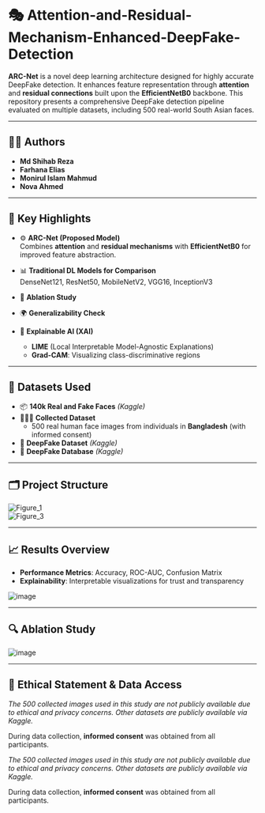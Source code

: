 # 🎭 Attention-and-Residual-Mechanism-Enhanced-DeepFake-Detection

**ARC-Net** is a novel deep learning architecture designed for highly accurate DeepFake detection. It enhances feature representation through **attention** and **residual connections** built upon the **EfficientNetB0** backbone. This repository presents a comprehensive DeepFake detection pipeline evaluated on multiple datasets, including 500 real-world South Asian faces.

---

## 👨‍🔬 Authors

- **Md Shihab Reza**  
- **Farhana Elias**  
- **Monirul Islam Mahmud**  
- **Nova Ahmed**  

---

## 📌 Key Highlights

- ⚙️ **ARC-Net (Proposed Model)**  
   Combines **attention** and **residual mechanisms** with **EfficientNetB0** for improved feature abstraction.

- 📊 **Traditional DL Models for Comparison**  
   DenseNet121, ResNet50, MobileNetV2, VGG16, InceptionV3

- 🧪 **Ablation Study**  

- 🌍 **Generalizability Check**  

- 🧠 **Explainable AI (XAI)**  
   - **LIME** (Local Interpretable Model-Agnostic Explanations)  
   - **Grad-CAM**: Visualizing class-discriminative regions

---

## 📂 Datasets Used

- 📦 **140k Real and Fake Faces** *(Kaggle)*  
- 🧑‍🤝‍🧑 **Collected Dataset**  
   - 500 real human face images from individuals in **Bangladesh** (with informed consent)  
- 🧬 **DeepFake Dataset** *(Kaggle)*  
- 📼 **DeepFake Database** *(Kaggle)*

---



## 🗂️ Project Structure

![Figure_1](https://github.com/user-attachments/assets/3d85e58a-c001-41e0-841d-d3cfb39c980c)  
![Figure_3](https://github.com/user-attachments/assets/3aa8859f-b3bb-4350-804c-ada8a9c981c0)

---

## 📈 Results Overview

- **Performance Metrics**: Accuracy, ROC-AUC, Confusion Matrix  
- **Explainability**: Interpretable visualizations for trust and transparency

![image](https://github.com/user-attachments/assets/9b091d9a-d8a7-4ce0-b4e6-626c2cb0d927)

---

## 🔍 Ablation Study

![image](https://github.com/user-attachments/assets/c13d6295-f0e7-46a9-95a0-a871d037a351)

---

## 📜 Ethical Statement & Data Access
*The 500 collected images used in this study are not publicly available due to ethical and privacy concerns. Other datasets are publicly available via Kaggle.*

During data collection, **informed consent** was obtained from all participants.

*The 500 collected images used in this study are not publicly available due to ethical and privacy concerns. Other datasets are publicly available via Kaggle.*

During data collection, **informed consent** was obtained from all participants.
